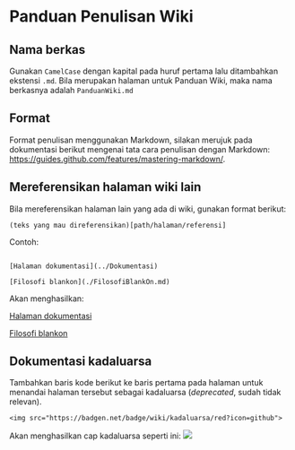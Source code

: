 # Panduan Penulisan Wiki

## Nama berkas

Gunakan `CamelCase` dengan kapital pada huruf pertama lalu ditambahkan ekstensi `.md`. Bila merupakan halaman untuk Panduan Wiki, maka nama berkasnya adalah `PanduanWiki.md`

## Format

Format penulisan menggunakan Markdown, silakan merujuk pada dokumentasi berikut mengenai tata cara penulisan dengan Markdown: https://guides.github.com/features/mastering-markdown/.

## Mereferensikan halaman wiki lain

Bila mereferensikan halaman lain yang ada di wiki, gunakan format berikut:

```
(teks yang mau direferensikan)[path/halaman/referensi]
```

Contoh:

```

[Halaman dokumentasi](../Dokumentasi)

[Filosofi blankon](./FilosofiBlankOn.md)

```

Akan menghasilkan:

[Halaman dokumentasi](../Dokumentasi)

[Filosofi blankon](./FilosofiBlankOn.md)


## Dokumentasi kadaluarsa

Tambahkan baris kode berikut ke baris pertama pada halaman untuk menandai halaman tersebut sebagai kadaluarsa (*deprecated*, sudah tidak relevan).

```
<img src="https://badgen.net/badge/wiki/kadaluarsa/red?icon=github">
```

Akan menghasilkan cap kadaluarsa seperti ini:
<img src="https://badgen.net/badge/wiki/kadaluarsa/red?icon=github">
